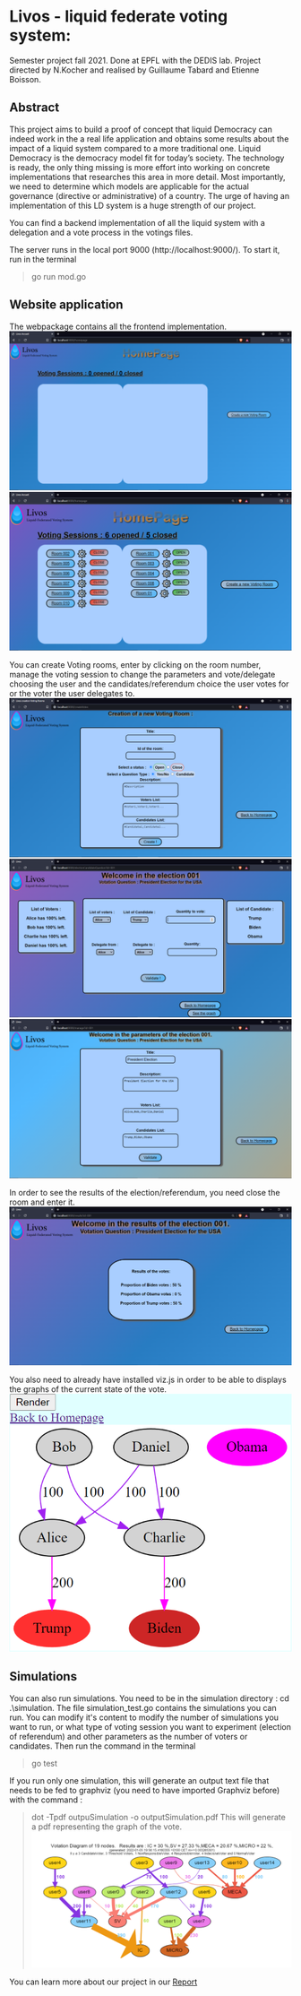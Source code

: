# Livos - liquid federate voting system:

Semester project fall 2021. Done at EPFL with the DEDIS lab.
Project directed by N.Kocher and realised by Guillaume Tabard and Etienne Boisson.

## Abstract 
This project aims to build a proof of concept that liquid Democracy can indeed work in the a real life application and obtains some results about the impact of a liquid system compared to a more traditional one.
Liquid Democracy is the democracy model fit for today’s society. The technology is ready, the only thing missing is more effort into working on concrete implementations that researches this area in more detail. Most importantly, we need to determine which models are applicable for the actual governance (directive or administrative) of a country. The urge of having an implementation of this LD system is a huge strength of our project.

You can find a backend implementation of all the liquid system with a delegation and a vote process in the votings files. 

The server runs in the local port 9000 (http://localhost:9000/). 
To start it, run in the terminal 
>go run mod.go

## Website application
The webpackage contains all the frontend implementation.
![This is the Homepage](/web/images/HomepageEmpty.PNG)
![This is the Homepage with rooms](/web/images/HomePageManyRooms.PNG)

You can create Voting rooms, enter by clicking on the room number, manage the voting session to change the parameters and vote/delegate choosing the user and the candidates/referendum choice the user votes for or the voter the user delegates to.
![This is the Creation page](/web/images/CreationPage.PNG)
![This is the Voting room](/web/images/ElectionRoomEmpty.PNG)
![This is the Managing page](/web/images/ManageOneRoom.PNG)

In order to see the results of the election/referendum, you need close the room and enter it.
![This is the Result page](/web/images/ResultsOfRoom.PNG)

You also need to already have installed viz.js in order to be able to displays the graphs of the current state of the vote.
![This is the graph of the state of the vote](/web/images/GraphRenderedOnWebSite.PNG)

## Simulations
You can also run simulations. You need to be in the simulation directory : cd .\simulation.
The file simulation_test.go contains the simulations you can run. You can modify it's content to modify the number of simulations you want to run, or what type of voting session you want to experiment (election of referendum) and other parameters as the number of voters or candidates.
Then run the command in the terminal
>go test

If you run only one simulation, this will generate an output text file that needs to be fed to graphviz (you need to have imported Graphviz before) with the command :
> dot -Tpdf outpuSimulation -o outputSimulation.pdf
This will generate a pdf representing the graph of the vote.
![This is a example of the final graph of the vote](/web/images/Graph_best_faculty.PNG)

You can learn more about our project in our [Report](/LIVOSProjectReport.pdf)